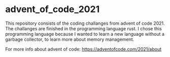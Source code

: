 # advent_of_code_2021
This repository consists of the coding challanges from advent of code 2021. The challanges are finished in the programming language rust.
I chose this programming language because I wanted to learn a new language without a garbage collector, to learn more about memory management.

For more info about advent of code: https://adventofcode.com/2021/about
